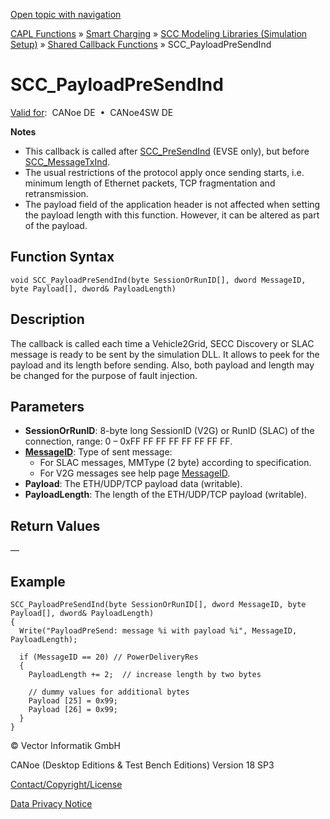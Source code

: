 [Open topic with navigation](../../../../../CANoeDEFamily.htm#Topics/CAPLFunctions/SmartCharging/Callbacks/CAPLfunctionSCCPayloadPreSendInd.md)

[CAPL Functions](../../CAPLfunctions.md) » [Smart Charging](../CAPLFunctionsSmartChargingOverview.md) » [SCC Modeling Libraries (Simulation Setup)](../CAPLFunctionsSmartChargingOverview.md#BMNodeayerDLL) » [Shared Callback Functions](../CAPLFunctionsSmartChargingOverview.md#Callback) » SCC_PayloadPreSendInd

# SCC_PayloadPreSendInd

[Valid for](../../../Shared/FeatureAvailability.md):  CANoe DE  •  CANoe4SW DE

**Notes**

- This callback is called after [SCC_PreSendInd](CAPLfunctionSCCSignaturePreSendInd.md) (EVSE only), but before [SCC_MessageTxInd](CAPLfunctionSCCMessageTxInd.md).
- The usual restrictions of the protocol apply once sending starts, i.e. minimum length of Ethernet packets, TCP fragmentation and retransmission.
- The payload field of the application header is not affected when setting the payload length with this function. However, it can be altered as part of the payload.

## Function Syntax

```plaintext
void SCC_PayloadPreSendInd(byte SessionOrRunID[], dword MessageID, byte Payload[], dword& PayloadLength)
```

## Description

The callback is called each time a Vehicle2Grid, SECC Discovery or SLAC message is ready to be sent by the simulation DLL. It allows to peek for the payload and its length before sending. Also, both payload and length may be changed for the purpose of fault injection.

## Parameters

- **SessionOrRunID**: 8-byte long SessionID (V2G) or RunID (SLAC) of the connection, range: 0 – 0xFF FF FF FF FF FF FF FF.
- **[MessageID](SCC_MessageID.md)**: Type of sent message:
  - For SLAC messages, MMType (2 byte) according to specification.
  - For V2G messages see help page [MessageID](SCC_MessageID.md).
- **Payload**: The ETH/UDP/TCP payload data (writable).
- **PayloadLength**: The length of the ETH/UDP/TCP payload (writable).

## Return Values

—

## Example

```plaintext
SCC_PayloadPreSendInd(byte SessionOrRunID[], dword MessageID, byte Payload[], dword& PayloadLength)
{
  Write("PayloadPreSend: message %i with payload %i", MessageID, PayloadLength);

  if (MessageID == 20) // PowerDeliveryRes
  {
    PayloadLength += 2;  // increase length by two bytes
    
    // dummy values for additional bytes
    Payload [25] = 0x99;
    Payload [26] = 0x99;
  }
}
```

© Vector Informatik GmbH

CANoe (Desktop Editions & Test Bench Editions) Version 18 SP3

[Contact/Copyright/License](../../../Shared/ContactCopyrightLicense.md)

[Data Privacy Notice](https://www.vector.com/int/en/company/get-info/privacy-policy/)
